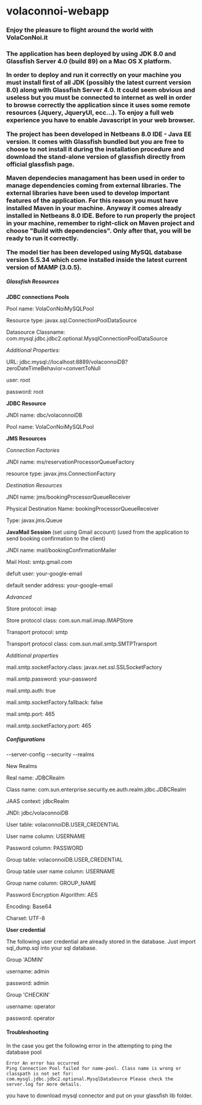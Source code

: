 volaconnoi-webapp
=================

<h3>Enjoy the pleasure to flight around the world with VolaConNoi.it<h3>

The application has been deployed by using JDK 8.0 and Glassfish Server 4.0 (build 89) on a Mac OS X platform.

In order to deploy and run it correctly on your machine you must install first of all JDK (possibly the latest current version 8.0) along with Glassfish Server 4.0. It could seem obvious and useless but you must be connected to internet as well in order to browse correctly the application since it uses some remote resources (Jquery, JqueryUI, ecc...). To enjoy a full web experience you have to enable Javascript in your web browser.

The project has been developed in Netbeans 8.0 IDE - Java EE version. It comes with Glassfish bundled but you are free to choose to not install it during the installation procedure and download the stand-alone version of glassfish directly from official glassfish page.

Maven dependecies managament has been used in order to manage dependencies coming from external libraries. The external libraries have been used to develop important features of the application. For this reason you must have installed Maven in your machine. Anyway it comes already installed in Netbeans 8.0 IDE. Before to run properly the project in your machine, remember to  right-click on Maven project and choose "Build with dependencies". Only after that, you will be ready to run it correctly.

The model tier has been developed using MySQL database version 5.5.34 which come installed inside the latest current version of MAMP (3.0.5).


<h5>Glassfish Resources</h5>

**JDBC connections Pools**

Pool name: VolaConNoiMySQLPool

Resource type: javax.sql.ConnectionPoolDataSource

Datasource Classname: com.mysql.jdbc.jdbc2.optional.MysqlConnectionPoolDataSource

*Additional Properties:*

URL: jdbc:mysql://localhost:8889/volaconnoiDB?zeroDateTimeBehavior=convertToNull

user: root

password: root

**JDBC Resource**

JNDI name: dbc/volaconnoiDB

Pool name: VolaConNoiMySQLPool

**JMS Resources**

*Connection Factories*

JNDI name: ms/reservationProcessorQueueFactory

resource type: javax.jms.ConnectionFactory


*Destination Resources*

JNDI name: jms/bookingProcessorQueueReceiver

Physical Destination Name: bookingProcessorQueueReceiver

Type: javax.jms.Queue

**JavaMail Session** (set using Gmail account)
(used from the application to send booking confirmation to the client)

JNDI name: mail/bookingConfirmationMailer

Mail Host: smtp.gmail.com

defult user: your-google-email

default sender address: your-google-email

*Advanced*

Store protocol: imap

Store protocol class: com.sun.mail.imap.IMAPStore

Transport protocol: smtp

Transport protocol class: com.sun.mail.smtp.SMTPTransport

*Additional properties*

mail.smtp.socketFactory.class: javax.net.ssl.SSLSocketFactory

mail.smtp.password: your-password

mail.smtp.auth: true

mail.smtp.socketFactory.fallback: false

mail.smtp.port: 465

mail.smtp.socketFactory.port: 465

<h5>Configurations</h5>
  --server-config
    --security
      --realms
      
New Realms

Real name: JDBCRealm

Class name: com.sun.enterprise.security.ee.auth.realm.jdbc.JDBCRealm

JAAS context: jdbcRealm

JNDI: jdbc/volaconnoiDB

User table: volaconnoiDB.USER_CREDENTIAL

User name column: USERNAME

Password column: PASSWORD

Group table: volaconnoiDB.USER_CREDENTIAL

Group table user name column: USERNAME

Group name column: GROUP_NAME

Password Encryption Algorithm: AES

Encoding: Base64

Charset: UTF-8

**User credential**

The following user credential are already stored in the database. Just import sql_dump.sql into your sql database.

Group 'ADMIN'

username: admin

password: admin

Group 'CHECKIN'

username: operator

password: operator


<h4>Troubleshooting</h4>

In the case you get the following error in the attempting to ping the database pool

```
Error An error has occurred
Ping Connection Pool failed for name-pool. Class name is wrong or classpath is not set for: com.mysql.jdbc.jdbc2.optional.MysqlDataSource Please check the server.log for more details.
```

you have to download mysql connector and put on your glassfish lib folder.







